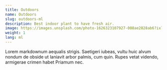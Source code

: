 ```yaml
---
title: Outdoors
name: Outdoors
slug: outdoors-ml
description: Best indoor plant to have fresh air.
image: https://images.unsplash.com/photo-1626323107927-008ae2828ab6?ixlib=rb-4.0.3&ixid=MnwxMjA3fDB8MHxwaG90by1wYWdlfHx8fGVufDB8fHx8&auto=format&fit=crop&w=987&q=80
weight: 1
lang: ml
---
```


Lorem markdownum aequalis strigis. Saetigeri iubeas, vultu huic alvum nondum
de obside ut laniavit arbor palmis, cum quin. Rupes vetat videndo, armigerae
crimen habet Priamum nec.
